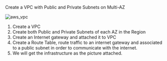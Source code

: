 Create a VPC with Public and Private Subnets on Multi-AZ

![aws_vpc](https://github.com/gokul98raj/Terraform-vpc/assets/42057165/171cf09f-208a-4797-acc3-bcd523ad0376)

1) Create a VPC
2) Create both Public and Private Subnets of each AZ in the Region
3) Create an Internet gateway and attached it to VPC
4) Create a Route Table, route traffic to an internet gateway and associated to a public subnet in order to communicate with the internet.
5) We will get the infrastructure as the picture attached.
